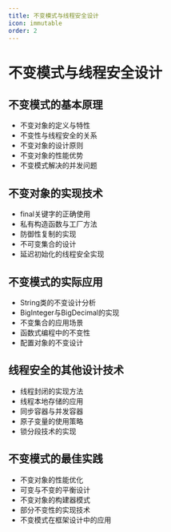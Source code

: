 ```yaml
---
title: 不变模式与线程安全设计
icon: immutable
order: 2
---
```


# 不变模式与线程安全设计

## 不变模式的基本原理

- 不变对象的定义与特性
- 不变性与线程安全的关系
- 不变对象的设计原则
- 不变对象的性能优势
- 不变模式解决的并发问题

## 不变对象的实现技术

- final关键字的正确使用
- 私有构造函数与工厂方法
- 防御性复制的实现
- 不可变集合的设计
- 延迟初始化的线程安全实现

## 不变模式的实际应用

- String类的不变设计分析
- BigInteger与BigDecimal的实现
- 不变集合的应用场景
- 函数式编程中的不变性
- 配置对象的不变设计

## 线程安全的其他设计技术

- 线程封闭的实现方法
- 线程本地存储的应用
- 同步容器与并发容器
- 原子变量的使用策略
- 锁分段技术的实现

## 不变模式的最佳实践

- 不变对象的性能优化
- 可变与不变的平衡设计
- 不变对象的构建器模式
- 部分不变性的实现技术
- 不变模式在框架设计中的应用
